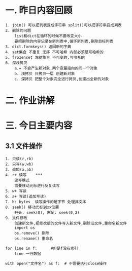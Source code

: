 # 一. 昨日内容回顾
    1. join() 可以把列表变成字符串 split()可以把字符串变成列表
    2. 删除的问题
        list和dict在循环的时候不要改变大小
        要把删除的内容记录在新列表中,循环新列表,删除目标列表
    3. dict.formkeys() 返回新的字典
    4. set集合 不重复 无序 不可哈希 内部必须是可哈希的
    5. frozenset 冻结集合 不可变的,可哈希的
    6. 深浅拷贝
        a.= 不会产生新对象,两个变量指向的同一个对象
        b. 浅拷贝 只拷贝一层 创建新对象
        c. 深拷贝 把整个对象完全进行拷贝,创建出全新的对象
# 二. 作业讲解
# 三. 今日主要内容
## 3.1 文件操作
    1. 只读(r,rb)
    2. 只写(w,wb)
    3. 追加(a,ab)
    4. r+ 读写    ***
        读写模式
        需要移动光标进行反复读写
    5. w+ 写读
    6. a+ 写读(追加写读)
    7. b: bytes  读写操作的是字节 处理非文本
    8. seek() 移动光标到xx位置
        开头: seek(0), 末尾: seek(0,2)
    9. 文件修改
        创建新文件,把修改后的文件写入新文件,删除旧文件,重命名新文件
        import os
        os.remove() 删除
        os.rename() 重命名
        
    for line in f:      #但是f没有索引
        line 一行数据
        
    with open("文件名") as f:  # 不需要执行close操作
                                